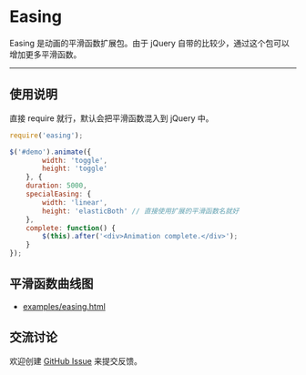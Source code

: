 
# Easing

Easing 是动画的平滑函数扩展包。由于 jQuery 自带的比较少，通过这个包可以增加更多平滑函数。

---

## 使用说明

直接 require 就行，默认会把平滑函数混入到 jQuery 中。

```js
require('easing');

$('#demo').animate({
        width: 'toggle',
        height: 'toggle'
    }, {
    duration: 5000,
    specialEasing: {
        width: 'linear',
        height: 'elasticBoth' // 直接使用扩展的平滑函数名就好
    },
    complete: function() {
        $(this).after('<div>Animation complete.</div>');
    }
});
```


## 平滑函数曲线图

 - [examples/easing.html](http://aralejs.org/easing/examples/)


## 交流讨论

欢迎创建
[GitHub Issue](https://github.com/aralejs/easing/issues)
来提交反馈。
